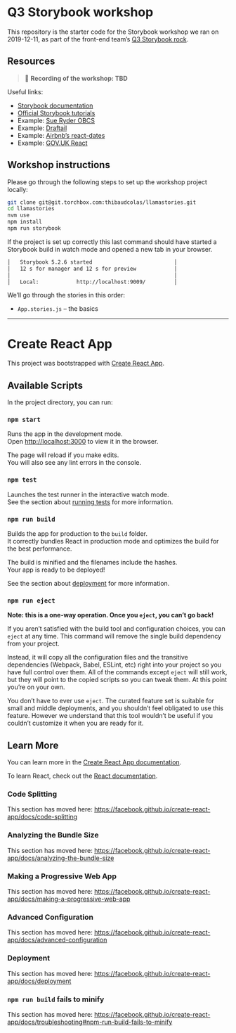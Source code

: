 # Q3 Storybook workshop

This repository is the starter code for the Storybook workshop we ran on 2019-12-11, as part of the front-end team’s [Q3 Storybook rock](https://docs.google.com/document/d/1RxxItgp3pObVdPqcHu4EYhcAXokAZOrUbnCbcXqeDsM/edit).

## Resources

> 🎥 **Recording of the workshop: TBD**

Useful links:

- [Storybook documentation](https://storybook.js.org/)
- [Official Storybook tutorials](https://www.learnstorybook.com/)
- Example: [Sue Ryder OBCS](https://counselling.staging.sueryder.org/storybook/)
- Example: [Draftail](https://demo.draftail.org/storybook/)
- Example: [Airbnb’s react-dates](https://airbnb.io/react-dates/)
- Example: [GOV.UK React](https://govuk-react.github.io/govuk-react/)

## Workshop instructions

Please go through the following steps to set up the workshop project locally:

```sh
git clone git@git.torchbox.com:thibaudcolas/llamastories.git
cd llamastories
nvm use
npm install
npm run storybook
```

If the project is set up correctly this last command should have started a Storybook build in watch mode and opened a new tab in your browser.

```txt
│   Storybook 5.2.6 started                          │
│   12 s for manager and 12 s for preview            │
│                                                    │
│   Local:            http://localhost:9009/         │
```

We’ll go through the stories in this order:

- `App.stories.js` – the basics

---

# Create React App

This project was bootstrapped with [Create React App](https://github.com/facebook/create-react-app).

## Available Scripts

In the project directory, you can run:

### `npm start`

Runs the app in the development mode.<br />
Open [http://localhost:3000](http://localhost:3000) to view it in the browser.

The page will reload if you make edits.<br />
You will also see any lint errors in the console.

### `npm test`

Launches the test runner in the interactive watch mode.<br />
See the section about [running tests](https://facebook.github.io/create-react-app/docs/running-tests) for more information.

### `npm run build`

Builds the app for production to the `build` folder.<br />
It correctly bundles React in production mode and optimizes the build for the best performance.

The build is minified and the filenames include the hashes.<br />
Your app is ready to be deployed!

See the section about [deployment](https://facebook.github.io/create-react-app/docs/deployment) for more information.

### `npm run eject`

**Note: this is a one-way operation. Once you `eject`, you can’t go back!**

If you aren’t satisfied with the build tool and configuration choices, you can `eject` at any time. This command will remove the single build dependency from your project.

Instead, it will copy all the configuration files and the transitive dependencies (Webpack, Babel, ESLint, etc) right into your project so you have full control over them. All of the commands except `eject` will still work, but they will point to the copied scripts so you can tweak them. At this point you’re on your own.

You don’t have to ever use `eject`. The curated feature set is suitable for small and middle deployments, and you shouldn’t feel obligated to use this feature. However we understand that this tool wouldn’t be useful if you couldn’t customize it when you are ready for it.

## Learn More

You can learn more in the [Create React App documentation](https://facebook.github.io/create-react-app/docs/getting-started).

To learn React, check out the [React documentation](https://reactjs.org/).

### Code Splitting

This section has moved here: https://facebook.github.io/create-react-app/docs/code-splitting

### Analyzing the Bundle Size

This section has moved here: https://facebook.github.io/create-react-app/docs/analyzing-the-bundle-size

### Making a Progressive Web App

This section has moved here: https://facebook.github.io/create-react-app/docs/making-a-progressive-web-app

### Advanced Configuration

This section has moved here: https://facebook.github.io/create-react-app/docs/advanced-configuration

### Deployment

This section has moved here: https://facebook.github.io/create-react-app/docs/deployment

### `npm run build` fails to minify

This section has moved here: https://facebook.github.io/create-react-app/docs/troubleshooting#npm-run-build-fails-to-minify
